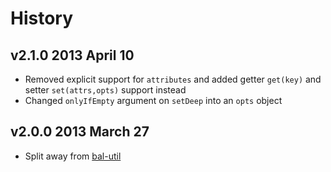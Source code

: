 # History

## v2.1.0 2013 April 10
- Removed explicit support for `attributes` and added getter `get(key)` and setter `set(attrs,opts)` support instead
- Changed `onlyIfEmpty` argument on `setDeep` into an `opts` object

## v2.0.0 2013 March 27
- Split away from [bal-util](https://github.com/balupton/bal-util)
